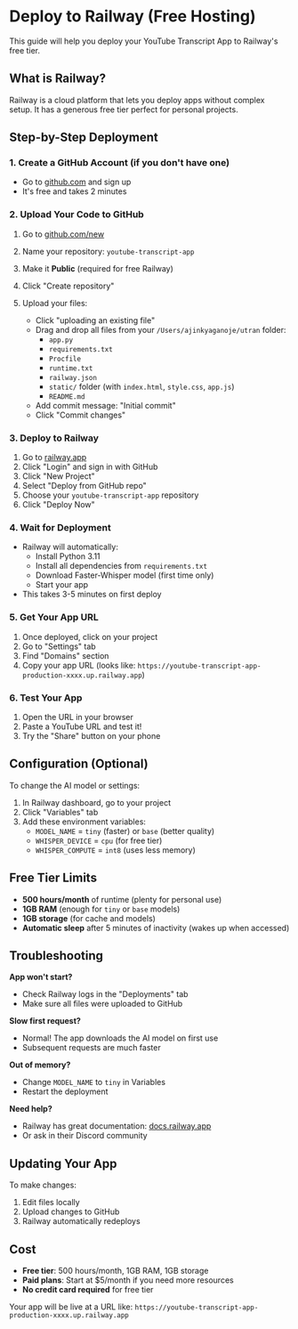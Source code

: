 # Deploy to Railway (Free Hosting)

This guide will help you deploy your YouTube Transcript App to Railway's free tier.

## What is Railway?
Railway is a cloud platform that lets you deploy apps without complex setup. It has a generous free tier perfect for personal projects.

## Step-by-Step Deployment

### 1. Create a GitHub Account (if you don't have one)
- Go to [github.com](https://github.com) and sign up
- It's free and takes 2 minutes

### 2. Upload Your Code to GitHub
1. Go to [github.com/new](https://github.com/new)
2. Name your repository: `youtube-transcript-app`
3. Make it **Public** (required for free Railway)
4. Click "Create repository"

5. Upload your files:
   - Click "uploading an existing file"
   - Drag and drop all files from your `/Users/ajinkyaganoje/utran` folder:
     - `app.py`
     - `requirements.txt`
     - `Procfile`
     - `runtime.txt`
     - `railway.json`
     - `static/` folder (with `index.html`, `style.css`, `app.js`)
     - `README.md`
   - Add commit message: "Initial commit"
   - Click "Commit changes"

### 3. Deploy to Railway
1. Go to [railway.app](https://railway.app)
2. Click "Login" and sign in with GitHub
3. Click "New Project"
4. Select "Deploy from GitHub repo"
5. Choose your `youtube-transcript-app` repository
6. Click "Deploy Now"

### 4. Wait for Deployment
- Railway will automatically:
  - Install Python 3.11
  - Install all dependencies from `requirements.txt`
  - Download Faster-Whisper model (first time only)
  - Start your app
- This takes 3-5 minutes on first deploy

### 5. Get Your App URL
1. Once deployed, click on your project
2. Go to "Settings" tab
3. Find "Domains" section
4. Copy your app URL (looks like: `https://youtube-transcript-app-production-xxxx.up.railway.app`)

### 6. Test Your App
1. Open the URL in your browser
2. Paste a YouTube URL and test it!
3. Try the "Share" button on your phone

## Configuration (Optional)

To change the AI model or settings:

1. In Railway dashboard, go to your project
2. Click "Variables" tab
3. Add these environment variables:
   - `MODEL_NAME` = `tiny` (faster) or `base` (better quality)
   - `WHISPER_DEVICE` = `cpu` (for free tier)
   - `WHISPER_COMPUTE` = `int8` (uses less memory)

## Free Tier Limits

- **500 hours/month** of runtime (plenty for personal use)
- **1GB RAM** (enough for `tiny` or `base` models)
- **1GB storage** (for cache and models)
- **Automatic sleep** after 5 minutes of inactivity (wakes up when accessed)

## Troubleshooting

**App won't start?**
- Check Railway logs in the "Deployments" tab
- Make sure all files were uploaded to GitHub

**Slow first request?**
- Normal! The app downloads the AI model on first use
- Subsequent requests are much faster

**Out of memory?**
- Change `MODEL_NAME` to `tiny` in Variables
- Restart the deployment

**Need help?**
- Railway has great documentation: [docs.railway.app](https://docs.railway.app)
- Or ask in their Discord community

## Updating Your App

To make changes:
1. Edit files locally
2. Upload changes to GitHub
3. Railway automatically redeploys

## Cost

- **Free tier**: 500 hours/month, 1GB RAM, 1GB storage
- **Paid plans**: Start at $5/month if you need more resources
- **No credit card required** for free tier

Your app will be live at a URL like: `https://youtube-transcript-app-production-xxxx.up.railway.app`
